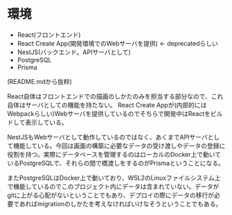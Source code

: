 # 環境

- React(フロントエンド)
- React Create App(開発環境でのWebサーバを提供) <- deprecatedらしい
- NestJS(バックエンド。APIサーバとして)
- PostgreSQL
- Prisma

(README.mdから抜粋)

React自体はフロントエンドでの描画のしかたのみを担当する部分なので、これ自体はサーバとしての機能を持たない。
React Create Appが(内部的にはWebpackらしい)Webサーバを提供しているのでそちらで開発中はReactをビルドして表示している。

NestJSもWebサーバとして動作しているのではなく、あくまでAPIサーバとして機能している。今回は画面の構築に必要なデータの受け渡しやデータの登録に役割を持つ。実際にデータベースを管理するのはローカルのDocker上で動いているPostgreSQLで、それらの間で橋渡しをするのがPrismaということになる。

またPostgreSQLはDocker上で動いており、WSL2のLinuxファイルシステム上で機能しているのでこのプロジェクト内にデータは含まれていない。データがgitに上がる心配がないということでもあり、デプロイの際にデータの移行が必要であればmigrationのしかたを考えなければいけなそうということでもある。

